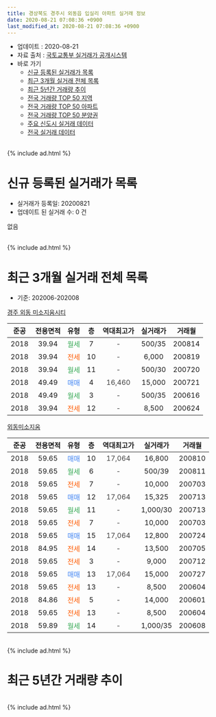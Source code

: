 ```yaml
---
title: 경상북도 경주시 외동읍 입실리 아파트 실거래 정보
date: 2020-08-21 07:08:36 +0900
last_modified_at: 2020-08-21 07:08:36 +0900
---
```


* 업데이트 : 2020-08-21
* 자료 출처 : [국토교통부 실거래가 공개시스템](http://rt.molit.go.kr)
* 바로 가기
    * [신규 등록된 실거래가 목록](#신규-등록된-실거래가-목록)
    * [최근 3개월 실거래 전체 목록](#최근-3개월-실거래-전체-목록)
    * [최근 5년간 거래량 추이](#최근-5년간-거래량-추이)
    * [전국 거래량 TOP 50 지역](https://inasie.github.io/apt-trade-info/최근-3개월-전국에서-가장-거래가-많이-발생한-지역)
    * [전국 거래량 TOP 50 아파트](https://inasie.github.io/apt-trade-info/최근-3개월-전국에서-가장-거래가-많이-발생한-아파트)
    * [전국 거래량 TOP 50 분양권](https://inasie.github.io/apt-trade-info/최근-3개월-전국에서-가장-거래가-많이-발생한-분양권)
    * [주요 신도시 실거래 데이터](https://inasie.github.io/apt-trade-info/주요-신도시)
    * [전국 실거래 데이터](https://inasie.github.io/apt-trade-info/전국)
<br>
{% include ad.html %}
<br>

# 신규 등록된 실거래가 목록
* 실거래가 등록일: 20200821
* 업데이트 된 실거래 수: 0 건

없음

<br>
{% include ad.html %}
<br>

# 최근 3개월 실거래 전체 목록
* 기준: 202006-202008


[경주 외동 미소지움시티](https://search.naver.com/search.naver?query=%EA%B2%BD%EC%83%81%EB%B6%81%EB%8F%84+%EA%B2%BD%EC%A3%BC%EC%8B%9C+%EC%99%B8%EB%8F%99%EC%9D%8D+%EC%9E%85%EC%8B%A4%EB%A6%AC+%EA%B2%BD%EC%A3%BC+%EC%99%B8%EB%8F%99+%EB%AF%B8%EC%86%8C%EC%A7%80%EC%9B%80%EC%8B%9C%ED%8B%B0)

|준공|전용면적|유형|층|역대최고가|실거래가|거래월|
|:---:|:---:|:---:|:---:|:---:|:---:|:---:|
|2018|39.94|<span style="color:#34a853">월세</span>|7|<span style="color:#444444">-</span>|500/35|200814|
|2018|39.94|<span style="color:#ff5a00">전세</span>|10|<span style="color:#444444">-</span>|6,000|200819|
|2018|39.94|<span style="color:#34a853">월세</span>|11|<span style="color:#444444">-</span>|500/30|200720|
|2018|49.49|<span style="color:#4285f3">매매</span>|4|<span style="color:#444444">16,460</span>|15,000|200721|
|2018|49.49|<span style="color:#34a853">월세</span>|3|<span style="color:#444444">-</span>|500/35|200616|
|2018|39.94|<span style="color:#ff5a00">전세</span>|12|<span style="color:#444444">-</span>|8,500|200624|

[외동미소지움](https://search.naver.com/search.naver?query=%EA%B2%BD%EC%83%81%EB%B6%81%EB%8F%84+%EA%B2%BD%EC%A3%BC%EC%8B%9C+%EC%99%B8%EB%8F%99%EC%9D%8D+%EC%9E%85%EC%8B%A4%EB%A6%AC+%EC%99%B8%EB%8F%99%EB%AF%B8%EC%86%8C%EC%A7%80%EC%9B%80)

|준공|전용면적|유형|층|역대최고가|실거래가|거래월|
|:---:|:---:|:---:|:---:|:---:|:---:|:---:|
|2018|59.65|<span style="color:#4285f3">매매</span>|10|<span style="color:#444444">17,064</span>|16,800|200810|
|2018|59.65|<span style="color:#34a853">월세</span>|6|<span style="color:#444444">-</span>|500/39|200811|
|2018|59.65|<span style="color:#ff5a00">전세</span>|7|<span style="color:#444444">-</span>|10,000|200703|
|2018|59.65|<span style="color:#4285f3">매매</span>|12|<span style="color:#444444">17,064</span>|15,325|200713|
|2018|59.65|<span style="color:#34a853">월세</span>|11|<span style="color:#444444">-</span>|1,000/30|200713|
|2018|59.65|<span style="color:#ff5a00">전세</span>|7|<span style="color:#444444">-</span>|10,000|200703|
|2018|59.65|<span style="color:#4285f3">매매</span>|15|<span style="color:#444444">17,064</span>|12,800|200724|
|2018|84.95|<span style="color:#ff5a00">전세</span>|14|<span style="color:#444444">-</span>|13,500|200705|
|2018|59.65|<span style="color:#ff5a00">전세</span>|3|<span style="color:#444444">-</span>|9,000|200712|
|2018|59.65|<span style="color:#4285f3">매매</span>|13|<span style="color:#444444">17,064</span>|15,000|200727|
|2018|59.65|<span style="color:#ff5a00">전세</span>|13|<span style="color:#444444">-</span>|8,500|200604|
|2018|84.86|<span style="color:#ff5a00">전세</span>|5|<span style="color:#444444">-</span>|14,000|200601|
|2018|59.65|<span style="color:#ff5a00">전세</span>|13|<span style="color:#444444">-</span>|8,500|200604|
|2018|59.89|<span style="color:#34a853">월세</span>|14|<span style="color:#444444">-</span>|1,000/35|200608|


<br>
{% include ad.html %}
<br>

# 최근 5년간 거래량 추이


<div style="width:100%;">
    <canvas id="deal_progress" height="200"></canvas>
</div>

<script>
new Chart(document.getElementById("deal_progress"), {
    type: 'line',
    data: {
        labels: ['201508','201509','201510','201511','201512','201601','201602','201603','201604','201605','201606','201607','201608','201609','201610','201611','201612','201701','201702','201703','201704','201705','201706','201707','201708','201709','201710','201711','201712','201801','201802','201803','201804','201805','201806','201807','201808','201809','201810','201811','201812','201901','201902','201903','201904','201905','201906','201907','201908','201909','201910','201911','201912','202001','202002','202003','202004','202005','202006','202007','202008'],
        datasets: [{
            label: '매매',
            pointRadius: 1,
            data: [4, 3, 3, 1, 2, 1, 1, 3, 0, 1, 2, 1, 3, 1, 0, 1, 0, 0, 1, 0, 1, 0, 0, 0, 1, 0, 1, 1, 2, 2, 4, 12, 2, 14, 6, 17, 14, 7, 4, 7, 3, 4, 0, 2, 7, 1, 3, 3, 3, 0, 2, 5, 0, 1, 1, 2, 1, 1, 0, 4, 1],
            borderColor: "rgba(255, 201, 14, 1)",
            backgroundColor: "rgba(255, 201, 14, 0.5)",
            fill: false,
            lineTension: 0
        },{
            label: '전월세',
            pointRadius: 1,
            data: [1, 1, 1, 0, 1, 1, 0, 2, 0, 1, 1, 2, 0, 0, 1, 1, 1, 0, 1, 1, 0, 8, 2, 0, 0, 2, 1, 3, 0, 0, 3, 0, 2, 2, 5, 5, 14, 15, 17, 17, 20, 24, 14, 11, 5, 15, 5, 11, 3, 7, 6, 5, 6, 7, 9, 8, 6, 8, 6, 6, 3],
            borderColor: "rgba(0, 141, 185, 1)",
            backgroundColor: "rgba(0, 141, 185, 0.5)",
            fill: false,
            lineTension: 0
        }
        ]
    },
    options: {
        responsive: true,
        title: {
            display: false
        },
        tooltips: {
            mode: 'index',
            intersect: false
        },
        hover: {
            mode: 'nearest',
            intersect: true
        },
        scales: {
            xAxes: [{
                display: true,
                scaleLabel: {
                    display: true,
                    labelString: '년/월'
                }
            }],
            yAxes: [{
                display: true,
                ticks: {
                    suggestedMin: 0,
                },
                scaleLabel: {
                    display: true,
                    labelString: '실거래 수'
                }
            }]
        }
    }
});

</script>


<br>
{% include ad.html %}
<br>

